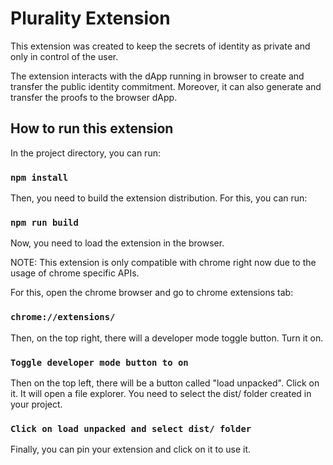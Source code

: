 # Plurality Extension

This extension was created to keep the secrets of identity as private and only in control of the user.

The extension interacts with the dApp running in browser to create and transfer the public identity commitment. Moreover, it can also generate and transfer the proofs to the browser dApp.

## How to run this extension

In the project directory, you can run:

### `npm install`

Then, you need to build the extension distribution. For this, you can run:

### `npm run build`

Now, you need to load the extension in the browser.

NOTE: This extension is only compatible with chrome right now due to the usage of chrome specific APIs.

For this, open the chrome browser and go to chrome extensions tab:

### `chrome://extensions/`

Then, on the top right, there will a developer mode toggle button. Turn it on.

### `Toggle developer mode button to on`

Then on the top left, there will be a button called "load unpacked". Click on it. It will open a file explorer. You need to select the dist/ folder created in your project.

### `Click on load unpacked and select dist/ folder`

Finally, you can pin your extension and click on it to use it.
